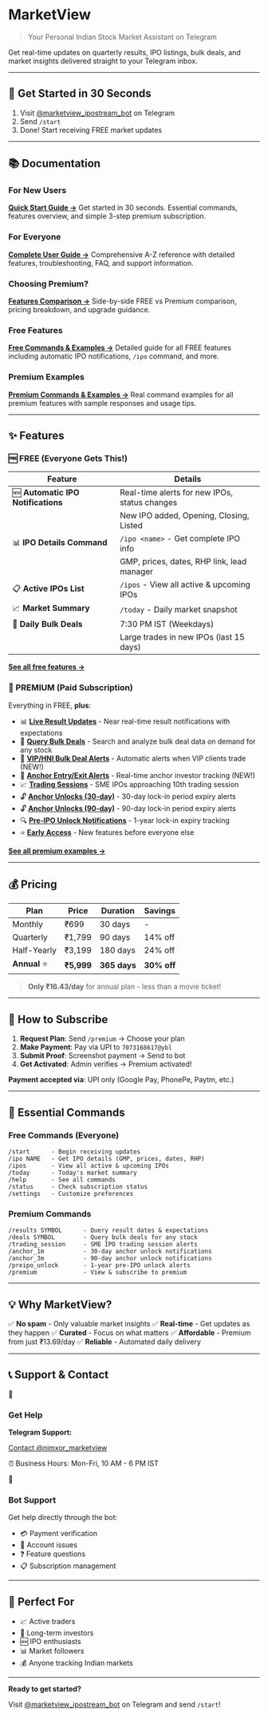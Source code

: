 # MarketView

> Your Personal Indian Stock Market Assistant on Telegram

Get real-time updates on quarterly results, IPO listings, bulk deals, and market insights delivered straight to your Telegram inbox.

---

## 🚀 Get Started in 30 Seconds

1. Visit [@marketview_ipostream_bot](https://t.me/marketview_ipostream_bot) on Telegram
2. Send `/start`
3. Done! Start receiving FREE market updates

---

## 📚 Documentation

### For New Users
**[Quick Start Guide →](QUICK_START.md)**
Get started in 30 seconds. Essential commands, features overview, and simple 3-step premium subscription.

### For Everyone
**[Complete User Guide →](USER_GUIDE.md)**
Comprehensive A-Z reference with detailed features, troubleshooting, FAQ, and support information.

### Choosing Premium?
**[Features Comparison →](FEATURES_COMPARISON.md)**
Side-by-side FREE vs Premium comparison, pricing breakdown, and upgrade guidance.

### Free Features
**[Free Commands & Examples →](FREE_FEATURES.md)**
Detailed guide for all FREE features including automatic IPO notifications, `/ipo` command, and more.

### Premium Examples
**[Premium Commands & Examples →](EXAMPLES.md)**
Real command examples for all premium features with sample responses and usage tips.

---

## ✨ Features

### 🆓 FREE (Everyone Gets This!)

| Feature | Details |
|---------|---------|
| 🆕 **Automatic IPO Notifications** | Real-time alerts for new IPOs, status changes |
| | New IPO added, Opening, Closing, Listed |
| 📊 **IPO Details Command** | `/ipo <name>` - Get complete IPO info |
| | GMP, prices, dates, RHP link, lead manager |
| 📋 **Active IPOs List** | `/ipos` - View all active & upcoming IPOs |
| 📈 **Market Summary** | `/today` - Daily market snapshot |
| 💼 **Daily Bulk Deals** | 7:30 PM IST (Weekdays) |
| | Large trades in new IPOs (last 15 days) |

**[See all free features →](FREE_FEATURES.md)**

### 💎 PREMIUM (Paid Subscription)

Everything in FREE, **plus**:

- 📊 **[Live Result Updates](EXAMPLES.md#-live-result-updates)** - Near real-time result notifications with expectations
- 💼 **[Query Bulk Deals](EXAMPLES.md#-query-bulk-deals)** - Search and analyze bulk deal data on demand for any stock
- 🌟 **[VIP/HNI Bulk Deal Alerts](EXAMPLES.md#-viphni-bulk-deal-alerts-new)** - Automatic alerts when VIP clients trade (NEW!)
- 🎯 **[Anchor Entry/Exit Alerts](EXAMPLES.md#-anchor-entryexit-alerts-new)** - Real-time anchor investor tracking (NEW!)
- 📈 **[Trading Sessions](EXAMPLES.md#-trading-sessions-alerts)** - SME IPOs approaching 10th trading session
- 🔓 **[Anchor Unlocks (30-day)](EXAMPLES.md#-anchor-unlock-alerts-30-day-lock-in)** - 30-day lock-in period expiry alerts
- 🔓 **[Anchor Unlocks (90-day)](EXAMPLES.md#-anchor-unlock-alerts-90-day-lock-in)** - 90-day lock-in period expiry alerts
- 🔍 **[Pre-IPO Unlock Notifications](EXAMPLES.md#-pre-ipo-unlock-notifications-1-year-lock-in)** - 1-year lock-in expiry tracking
- ⭐ **[Early Access](EXAMPLES.md#-early-access-to-new-features)** - New features before everyone else

**[See all premium examples →](EXAMPLES.md)**

---

## 💰 Pricing

| Plan | Price | Duration | Savings |
|------|-------|----------|---------|
| Monthly | ₹699 | 30 days | - |
| Quarterly | ₹1,799 | 90 days | 14% off |
| Half-Yearly | ₹3,199 | 180 days | 24% off |
| **Annual** ⭐ | **₹5,999** | **365 days** | **30% off** |

> **Only ₹16.43/day** for annual plan - less than a movie ticket!

---

## 🔐 How to Subscribe

1. **Request Plan**: Send `/premium` → Choose your plan
2. **Make Payment**: Pay via UPI to `7073168617@ybl`
3. **Submit Proof**: Screenshot payment → Send to bot
4. **Get Activated**: Admin verifies → Premium activated!

**Payment accepted via**: UPI only (Google Pay, PhonePe, Paytm, etc.)

---

## 📱 Essential Commands

### Free Commands (Everyone)
```
/start      - Begin receiving updates
/ipo NAME   - Get IPO details (GMP, prices, dates, RHP)
/ipos       - View all active & upcoming IPOs
/today      - Today's market summary
/help       - See all commands
/status     - Check subscription status
/settings   - Customize preferences
```

### Premium Commands
```
/results SYMBOL      - Query result dates & expectations
/deals SYMBOL        - Query bulk deals for any stock
/trading_session     - SME IPO trading session alerts
/anchor_1m           - 30-day anchor unlock notifications
/anchor_3m           - 90-day anchor unlock notifications
/preipo_unlock       - 1-year pre-IPO unlock alerts
/premium             - View & subscribe to premium
```

---

## 💡 Why MarketView?

✅ **No spam** - Only valuable market insights
✅ **Real-time** - Get updates as they happen
✅ **Curated** - Focus on what matters
✅ **Affordable** - Premium from just ₹13.69/day
✅ **Reliable** - Automated daily delivery

---

## 📞 Support & Contact

<div class="support-section">
  <div class="support-card">
    <div class="support-icon">💬</div>
    <h3>Get Help</h3>
    <p><strong>Telegram Support:</strong></p>
    <a href="https://t.me/nimxor_marketview" class="btn support-btn" target="_blank">
      Contact @nimxor_marketview
    </a>
    <p class="support-hours">⏰ Business Hours: Mon-Fri, 10 AM - 6 PM IST</p>
  </div>

  <div class="support-card">
    <div class="support-icon">🤖</div>
    <h3>Bot Support</h3>
    <p>Get help directly through the bot:</p>
    <ul class="support-list">
      <li>💳 Payment verification</li>
      <li>🔧 Account issues</li>
      <li>❓ Feature questions</li>
      <li>📋 Subscription management</li>
    </ul>
  </div>
</div>

---

## 🎯 Perfect For

- 📈 Active traders
- 💼 Long-term investors
- 🆕 IPO enthusiasts
- 📊 Market followers
- 💰 Anyone tracking Indian markets

---

**Ready to get started?**

Visit [@marketview_ipostream_bot](https://t.me/marketview_ipostream_bot) on Telegram and send `/start`!
